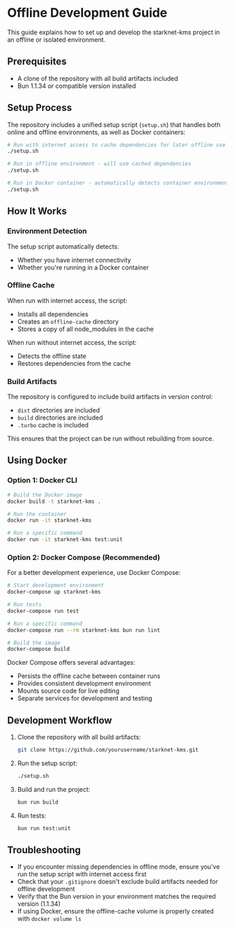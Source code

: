 # Offline Development Guide

This guide explains how to set up and develop the starknet-kms project in an offline or isolated environment.

## Prerequisites

- A clone of the repository with all build artifacts included
- Bun 1.1.34 or compatible version installed

## Setup Process

The repository includes a unified setup script (`setup.sh`) that handles both online and offline environments, as well as Docker containers:

```bash
# Run with internet access to cache dependencies for later offline use
./setup.sh

# Run in offline environment - will use cached dependencies
./setup.sh

# Run in Docker container - automatically detects container environment
./setup.sh
```

## How It Works

### Environment Detection

The setup script automatically detects:
- Whether you have internet connectivity
- Whether you're running in a Docker container

### Offline Cache

When run with internet access, the script:
- Installs all dependencies
- Creates an `offline-cache` directory
- Stores a copy of all node_modules in the cache

When run without internet access, the script:
- Detects the offline state
- Restores dependencies from the cache

### Build Artifacts

The repository is configured to include build artifacts in version control:
- `dist` directories are included
- `build` directories are included
- `.turbo` cache is included

This ensures that the project can be run without rebuilding from source.

## Using Docker

### Option 1: Docker CLI

```bash
# Build the Docker image
docker build -t starknet-kms .

# Run the container
docker run -it starknet-kms

# Run a specific command
docker run -it starknet-kms test:unit
```

### Option 2: Docker Compose (Recommended)

For a better development experience, use Docker Compose:

```bash
# Start development environment
docker-compose up starknet-kms

# Run tests
docker-compose run test

# Run a specific command
docker-compose run --rm starknet-kms bun run lint

# Build the image
docker-compose build
```

Docker Compose offers several advantages:
- Persists the offline cache between container runs
- Provides consistent development environment
- Mounts source code for live editing
- Separate services for development and testing

## Development Workflow

1. Clone the repository with all build artifacts:
   ```bash
   git clone https://github.com/yourusername/starknet-kms.git
   ```

2. Run the setup script:
   ```bash
   ./setup.sh
   ```

3. Build and run the project:
   ```bash
   bun run build
   ```

4. Run tests:
   ```bash
   bun run test:unit
   ```

## Troubleshooting

- If you encounter missing dependencies in offline mode, ensure you've run the setup script with internet access first
- Check that your `.gitignore` doesn't exclude build artifacts needed for offline development
- Verify that the Bun version in your environment matches the required version (1.1.34)
- If using Docker, ensure the offline-cache volume is properly created with `docker volume ls` 
